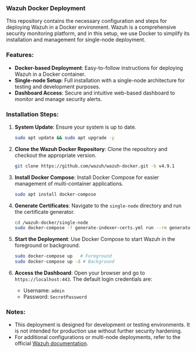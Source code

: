 ### **Wazuh Docker Deployment**

This repository contains the necessary configuration and steps for deploying Wazuh in a Docker environment. Wazuh is a comprehensive security monitoring platform, and in this setup, we use Docker to simplify its installation and management for single-node deployment.

### **Features:**

- **Docker-based Deployment**: Easy-to-follow instructions for deploying Wazuh in a Docker container.
- **Single-node Setup**: Full installation with a single-node architecture for testing and development purposes.
- **Dashboard Access**: Secure and intuitive web-based dashboard to monitor and manage security alerts.

### **Installation Steps:**

1. **System Update**: Ensure your system is up to date.
    
    ```bash
    sudo apt update && sudo apt upgrade -y
    ```
    
2. **Clone the Wazuh Docker Repository**:
Clone the repository and checkout the appropriate version.
    
    ```bash
    git clone https://github.com/wazuh/wazuh-docker.git -b v4.9.1
    ```
    
3. **Install Docker Compose**:
Install Docker Compose for easier management of multi-container applications.
    
    ```bash
    sudo apt install docker-compose
    ```
    
4. **Generate Certificates**:
Navigate to the `single-node` directory and run the certificate generator.
    
    ```bash
    cd /wazuh-docker/single-node
    sudo docker-compose -f generate-indexer-certs.yml run --rm generator
    ```
    
5. **Start the Deployment**:
Use Docker Compose to start Wazuh in the foreground or background.
    
    ```bash
    sudo docker-compose up   # Foreground
    sudo docker-compose up -d # Background
    ```
    
6. **Access the Dashboard**:
Open your browser and go to `https://localhost:443`. The default login credentials are:
    - Username: `admin`
    - Password: `SecretPassword`

### **Notes**:

- This deployment is designed for development or testing environments. It is not intended for production use without further security hardening.
- For additional configurations or multi-node deployments, refer to the official [Wazuh documentation](https://wazuh.com/).
